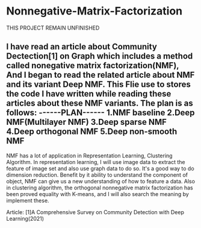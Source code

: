# Nonnegative-Matrix-Factorization
THIS PROJECT REMAIN UNFINISHED

I have read an article about Community Dectection[1] on Graph which includes a method called nonegative matrix factorization(NMF), 
And I began to read the related article about NMF and its variant Deep NMF.
This Flie use to stores the code I have written while reading these articles about these NMF variants.
The plan is as follows:
------PLAN------
1.NMF baseline
2.Deep NMF(Multilayer NMF)
3.Deep sparse NMF
4.Deep orthogonal NMF
5.Deep non-smooth NMF
----------------

NMF has a lot of application in Representation Learning, Clustering Algorithm.
In representation learning, I will use image data to extract the feature of image set and also use graph data to do so. It's a good way to do dimension reduction.
Benefit by it ability to understand the component of object, NMF can give us a new understanding of how to feature a data.
Also in clustering algorithm, the orthogonal nonnegative matrix factorization has been proved equality with K-means, and I will also search the meaning by implement these.


Article:
[1]A Comprehensive Survey on Community Detection with Deep Learning(2021)
